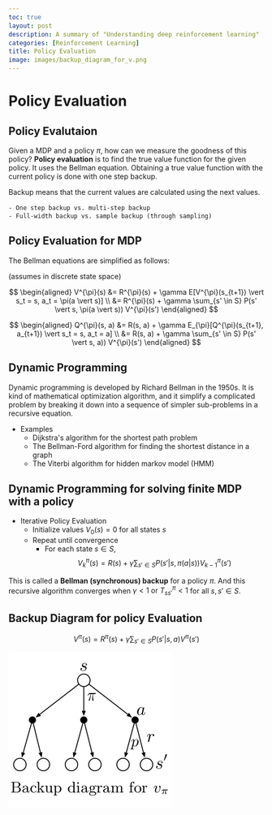 ```yaml
---
toc: true
layout: post
description: A summary of "Understanding deep reinforcement learning"
categories: [Reinforcement Learning]
title: Policy Evaluation
image: images/backup_diagram_for_v.png
---
```

# Policy Evaluation

## Policy Evalutaion

Given a MDP and a policy $\pi$, how can we measure the goodness of this policy? **Policy evaluation** is to find the true value function for the given policy. It uses the Bellman equation. Obtaining a true value function with the current policy is done with one step backup. 

Backup means that the current values are calculated using the next values.

    - One step backup vs. multi-step backup
    - Full-width backup vs. sample backup (through sampling)

## Policy Evaluation for MDP
The Bellman equations are simplified as follows: 

(assumes in discrete state space)

$$ \begin{aligned} V^{\pi}(s) &= R^{\pi}(s) + \gamma E[V^{\pi}(s_{t+1}) \vert s_t = s, a_t = \pi(a \vert s)] \\ &= R^{\pi}(s) + \gamma \sum_{s' \in S} P(s' \vert s, \pi(a \vert s)) V^{\pi}(s') \end{aligned} $$

$$ \begin{aligned} Q^{\pi}(s, a) &= R(s, a) + \gamma E_{\pi}[Q^{\pi}(s_{t+1}, a_{t+1}) \vert s_t = s, a_t = a] \\ &= R(s, a) + \gamma \sum_{s' \in S} P(s' \vert s, a)) V^{\pi}(s') \end{aligned} $$

## Dynamic Programming

Dynamic programming is developed by Richard Bellman in the 1950s. It is kind of mathematical optimization algorithm, and it simplify a complicated problem by breaking it down into a sequence of simpler sub-problems in a recursive equation.

- Examples
  - Dijkstra's algorithm for the shortest path problem
  - The Bellman-Ford algorithm for finding the shortest distance in a graph
  - The Viterbi algorithm for hidden markov model (HMM)

## Dynamic Programming for solving finite MDP with a policy

- Iterative Policy Evaluation
  - Initialize values $V_0(s) = 0$ for all states $s$
  - Repeat until convergence
    - For each state $s \in S$,
$$ V_{k}^{\pi}(s) = R(s) + \gamma \sum_{s' \in S} P(s' \vert s, \pi(a \vert s)) V_{k-1}^{\pi}(s') $$

This is called a **Bellman (synchronous) backup** for a policy $\pi$. And this recursive algorithm converges when $\gamma < 1 \text{  or  } T_{ss'}^{\pi} < 1$ for all $s, s' \in S$.

## Backup Diagram for policy Evaluation

$$ V^{\pi}(s) = R^{\pi}(s) + \gamma \sum_{s' \in S} P(s' \vert s, a) V^{\pi}(s') $$

![backup diagram](_posts/image/backup_diagram_for_v.png) 

